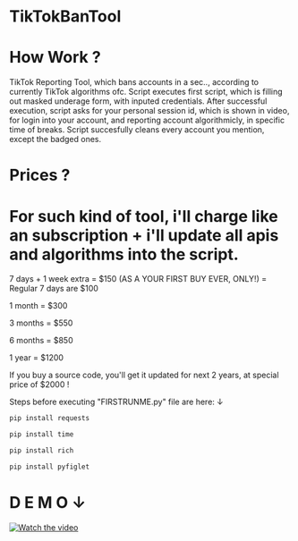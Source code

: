 # TikTokBanTool

# How Work ?
TikTok Reporting Tool, which bans accounts in a sec..,  according to currently TikTok algorithms ofc.
Script executes first script, which is filling out masked underage form, with inputed credentials.
After successful execution, script asks for your personal session id, which is shown in video,
for login into your account, and reporting account algorithmicly, in specific time of breaks.
Script succesfully cleans every account you mention, except the badged ones.

# Prices ?
For such kind of tool, i'll charge like an subscription + i'll update all apis and algorithms into the script.
============================================================================================================
7 days + 1 week extra = $150 (AS A YOUR FIRST BUY EVER, ONLY!) = Regular 7 days are $100

1 month = $300

3 months = $550

6 months = $850

1 year = $1200


If you buy a source code, you'll get it updated for next 2 years, at special price of $2000 !




Steps before executing "FIRSTRUNME.py" file are here:  ↓

```python
pip install requests 
```

```python
pip install time 
```

```python
pip install rich 
```

```python
pip install pyfiglet 
```

# D E M O ↓
[![Watch the video](https://i.sstatic.net/Vp2cE.png)](https://www.youtube.com/watch?v=9WRQm2DP0b0)
